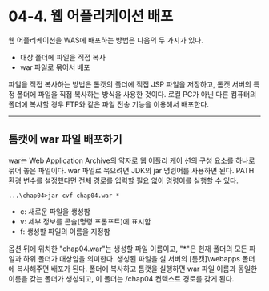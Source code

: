 # 04-4. 웹 어플리케이션 배포
웹 어플리케이션을 WAS에 배포하는 방법은 다음의 두 가지가 있다.
- 대상 폴더에 파일을 직접 복사
- war 파일로 묶어서 배포

파일을 직접 복사하는 방법은 톰캣의 폴더에 직접 JSP 파일을 저장하고, 톰캣 서버의 특정 폴더에 파일을 직접 복사하는 방식을 사용한 것이다.
로컬 PC가 아닌 다른 컴퓨터의 폴더에 복사할 경우 FTP와 같은 파일 전송 기능을 이용해서 배포한다.
***
## 톰캣에 war 파일 배포하기
war는 Web Application Archive의 약자로 웹 어플리 케이 션의 구성 요소를 하나로 묶어 놓은 파일이다.
war 파일로 묶으려면 JDK의 jar 명령어를 사용하면 된다.
PATH 환경 변수를 설정했다면 전체 경로를 입력할 필요 없이 명령어를 실행할 수 있다.
```
...\chap04>jar cvf chap04.war *
```
- c: 새로운 파일을 생성함
- v: 세부 정보를 콘솔(명령 프롬프트)에 표시함
- f: 생성할 파일의 이름을 지정함

옵션 뒤에 위치한 "chap04.war"는 생성할 파일 이름이고, "*"은 현재 폴더의 모든 파일과 하위 폴더가 대상임을 의미한다.
생성된 파일을 실 서버의 [톰캣]\webapps 폴더에 복사해주면 배포가 된다.
폴더에 복사하고 톰캣을 실행하면 war 파일 이름과 동일한 이름을 갖는 폴더가 생성되고, 이 폴더는 /chap04 컨텍스트 경로를 갖게 된다.
